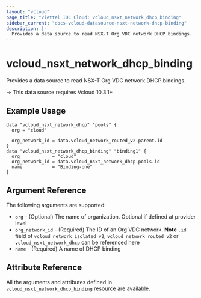 ```yaml
---
layout: "vcloud"
page_title: "Viettel IDC Cloud: vcloud_nsxt_network_dhcp_binding"
sidebar_current: "docs-vcloud-datasource-nsxt-network-dhcp-binding"
description: |-
  Provides a data source to read NSX-T Org VDC network DHCP bindings.
---
```


# vcloud\_nsxt\_network\_dhcp\_binding

Provides a data source to read NSX-T Org VDC network DHCP bindings.

-> This data source requires Vcloud 10.3.1+

## Example Usage

```hcl
data "vcloud_nsxt_network_dhcp" "pools" {
  org = "cloud"

  org_network_id = data.vcloud_network_routed_v2.parent.id
}
data "vcloud_nsxt_network_dhcp_binding" "binding1" {
  org            = "cloud"
  org_network_id = data.vcloud_nsxt_network_dhcp.pools.id
  name           = "Binding-one"
}
```

## Argument Reference

The following arguments are supported:

* `org` - (Optional) The name of organization. Optional if defined at provider level
* `org_network_id` - (Required) The ID of an Org VDC network. **Note**  `.id` field of
  `vcloud_network_isolated_v2`, `vcloud_network_routed_v2` or `vcloud_nsxt_network_dhcp` can be referenced
  here
* `name` - (Required) A name of DHCP binding

## Attribute Reference

All the arguments and attributes defined in
[`vcloud_nsxt_network_dhcp_binding`](/providers/terraform-viettelidc/vcloud/latest/docs/resources/nsxt_network_dhcp_binding)
resource are available.
